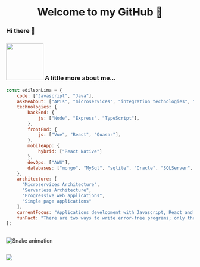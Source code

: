 <h1 align="center"> 
	Welcome to my GitHub 🚀
</h1>

### Hi there 👋

### <img src="https://media.giphy.com/media/zOvBKUUEERdNm/giphy.gif" width="100"> A little more about me...  

```javascript
const edilsonLima = {
    code: ["Javascript", "Java"],
    askMeAbout: ["APIs", "microservices", "integration technologies", "web dev", "music", "coffee"],
    technologies: {
        backEnd: {
            js: ["Node", "Express", "TypeScript"],
        },
        frontEnd: {
            js: ["Vue", "React", "Quasar"],
        },        
        mobileApp: {
            hybrid: ["React Native"]
        },
        devOps: ["AWS"],
        databases: ["mongo", "MySql", "sqlite", "Oracle", "SQLServer", "RDS", "DynamoBD", "REDIS"]
    },
    architecture: [
      "Microservices Architecture", 
      "Serverless Architecture", 
      "Progressive web applications", 
      "Single page applications"
    ],
    currentFocus: "Applications development with Javascript, React and Vue using AWS infrainstructure",
    funFact: "There are two ways to write error-free programs; only the third one works"
};
```
##

 ![Snake animation](https://github.com/edilsonleitao/edilsonleitao/blob/output/github-contribution-grid-snake.svg)

##

<img
  src="https://cr-ss-service.azurewebsites.net/api/ScreenShot?widget=summary&username=edilsonleitaostyle=--header-bg-color:%23000;--border-radius:10px"
/>
